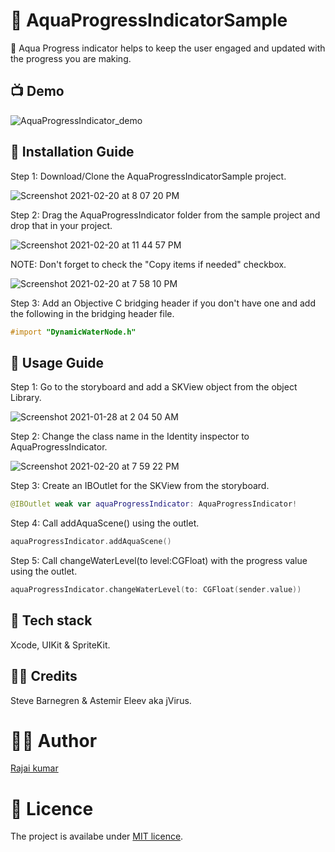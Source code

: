 # 🌊 AquaProgressIndicatorSample

🌊 Aqua Progress indicator helps to keep the user engaged and updated with the progress you are making.

## 📺 Demo

![AquaProgressIndicator_demo](https://user-images.githubusercontent.com/22410262/108549531-45598680-7313-11eb-99c4-44951e3b48c6.gif)


## 📜 Installation Guide

Step 1: Download/Clone the AquaProgressIndicatorSample project. 

![Screenshot 2021-02-20 at 8 07 20 PM](https://user-images.githubusercontent.com/22410262/108599600-2103b580-73b8-11eb-9518-78d9d1515584.png)

Step 2: Drag the AquaProgressIndicator folder from the sample project and drop that in your project.

![Screenshot 2021-02-20 at 11 44 57 PM](https://user-images.githubusercontent.com/22410262/108604770-f1fc3c80-73d5-11eb-8bd0-643b2787b52f.png)

   NOTE: Don't forget to check the "Copy items if needed" checkbox.
        
  ![Screenshot 2021-02-20 at 7 58 10 PM](https://user-images.githubusercontent.com/22410262/108599589-1812e400-73b8-11eb-831d-4468bf0927da.png)
       
Step 3: Add an Objective C bridging header if you don't have one and add the following in the bridging header file.

```Objective-C
#import "DynamicWaterNode.h"
```

## 📃 Usage Guide

Step 1: Go to the storyboard and add a SKView object from the object Library.

![Screenshot 2021-01-28 at 2 04 50 AM](https://user-images.githubusercontent.com/22410262/106051218-2dc12080-610e-11eb-9876-9ec37c8a806f.png)

Step 2: Change the class name in the Identity inspector to AquaProgressIndicator.

![Screenshot 2021-02-20 at 7 59 22 PM](https://user-images.githubusercontent.com/22410262/108599591-1ba66b00-73b8-11eb-82b3-731901099ce0.png)

Step 3: Create an IBOutlet for the SKView from the storyboard.

```Swift
@IBOutlet weak var aquaProgressIndicator: AquaProgressIndicator!
```

Step 4: Call addAquaScene() using the outlet.

```Swift
aquaProgressIndicator.addAquaScene()
```

Step 5: Call changeWaterLevel(to level:CGFloat) with the progress value using the outlet.

```Swift
aquaProgressIndicator.changeWaterLevel(to: CGFloat(sender.value))
```

## 🥞 Tech stack

Xcode, UIKit & SpriteKit.

## 🙏🏽 Credits

Steve Barnegren & Astemir Eleev aka jVirus.


# 👨‍💻 Author 
[Rajai kumar](https://github.com/Rajaikumar-iOSDev)

# 🔖 Licence 
The project is availabe under [MIT licence](https://github.com/Rajaikumar-iOSDev/AquaProgressIndicatorSample/blob/main/LICENSE).

